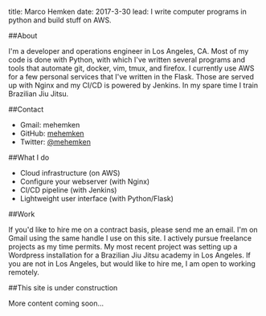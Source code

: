 title: Marco Hemken
date: 2017-3-30
lead: I write computer programs in python and build stuff on AWS.

##About

I'm a developer and operations engineer in Los Angeles, CA. Most of my code is done with Python, with which I've written several programs and tools that automate git, docker, vim, tmux, and firefox. I currently use AWS for a few personal services that I've written in the Flask. Those are served up with Nginx and my CI/CD is powered by Jenkins. In my spare time I train Brazilian Jiu Jitsu.

##Contact

* Gmail: mehemken
* GitHub: [mehemken][1]
* Twitter: [@mehemken][2]

##What I do

* Cloud infrastructure (on AWS)
* Configure your webserver (with Nginx)
* CI/CD pipeline (with Jenkins)
* Lightweight user interface (with Python/Flask)

##Work

If you'd like to hire me on a contract basis, please send me an email. I'm on Gmail using the same handle I use on this site. I actively pursue freelance projects as my time permits. My most recent project was setting up a Wordpress installation for a Brazilian Jiu Jitsu academy in Los Angeles. If you are not in Los Angeles, but would like to hire me, I am open to working remotely.

##This site is under construction

More content coming soon...

[1]: https://github.com/mehemken "GitHub/mehemken"
[2]: https://twitter.com/mehemken "twitter/mehemken"
